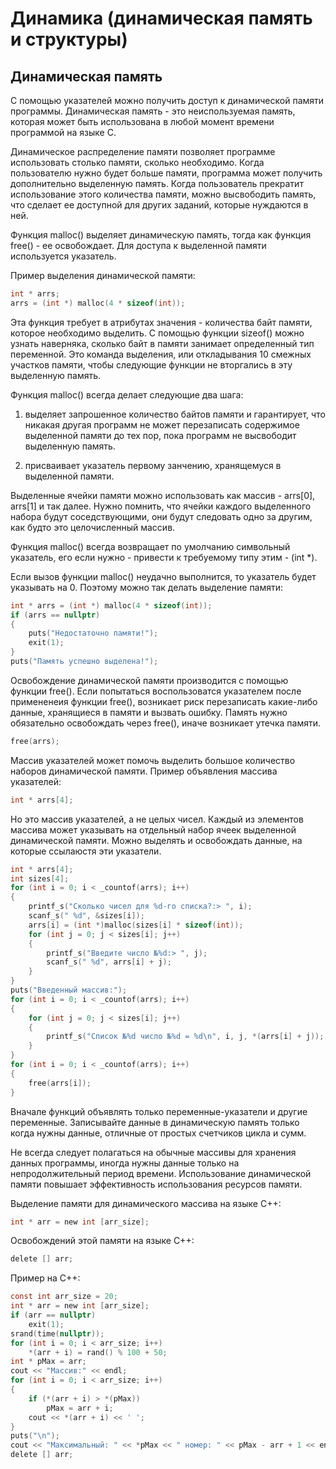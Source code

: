 # Динамика (динамическая память и структуры)

## Динамическая память

С помощью указателей можно получить доступ к динамической памяти программы. Динамическая память - это неиспользуемая память, которая может быть использована в любой момент времени программой на языке С.

Динамическое распределение памяти позволяет программе использовать столько памяти, сколько необходимо. Когда пользователю нужно будет больше памяти, программа может получить дополнительно выделенную память. Когда пользователь прекратит использование этого количества памяти, можно высвободить память, что сделает ее доступной для других заданий, которые нуждаются в ней.

Функция malloc() выделяет динамическую память, тогда как функция free() - ее освобождает. Для доступа к выделенной памяти используется указатель.

Пример выделения динамической памяти:
```c
int * arrs;
arrs = (int *) malloc(4 * sizeof(int));
```
Эта функция требует в атрибутах значения - количества байт памяти, которое необходимо выделить. С помощью функции sizeof() можно узнать наверняка, сколько байт в памяти занимает определенный тип переменной. Это команда выделения, или откладывания 10 смежных участков памяти, чтобы следующие функции не вторгались в эту выделенную память.

Функция malloc() всегда делает следующие два шага:

1. выделяет запрошенное количество байтов памяти и гарантирует, что никакая другая программ не может перезаписать содержимое выделенной памяти до тех пор, пока программ не высвободит выделенную память.

2. присваивает указатель первому занчению, хранящемуся в выделенной памяти.

Выделенные ячейки памяти можно использовать как массив - arrs[0], arrs[1] и так далее. Нужно помнить, что ячейки каждого выделенного набора будут соседствующими, они будут следовать одно за другим, как будто это целочисленный массив.

Функция malloc() всегда возвращает по умолчанию символьный указатель, его если нужно - привести к требуемому типу этим - (int *). 

Если вызов функции malloc() неудачно выполнится, то указатель будет указывать на 0. Поэтому можно так делать выделение памяти:
```c
int * arrs = (int *) malloc(4 * sizeof(int));
if (arrs == nullptr)
{
    puts("Недостаточно памяти!");
    exit(1);
}
puts("Память успешно выделена!");
```

Освобождение динамической памяти производится с помощью функции free(). Если попытаться воспользоватся указателем после примененеия функции free(), возникает риск перезаписать какие-либо данные, хранящиеся в памяти и вызвать ошибку. Память нужно обязательно освобождать через free(), иначе возникает утечка памяти.
```c
free(arrs);
```

Массив указателей может помочь выделить большое количество наборов динамической памяти. Пример объявления массива указателей:
```c
int * arrs[4];
```

Но это массив указателей, а не целых чисел. Каждый из элементов массива может указывать на отдельный набор ячеек выделенной динамической памяти. Можно выделять и освобождать данные, на которые ссылаюстя эти указатели.
```c
int * arrs[4];
int sizes[4];
for (int i = 0; i < _countof(arrs); i++)
{
    printf_s("Сколько чисел для %d-го списка?:> ", i);
    scanf_s(" %d", &sizes[i]);
    arrs[i] = (int *)malloc(sizes[i] * sizeof(int));
    for (int j = 0; j < sizes[i]; j++)
    {
        printf_s("Введите число №%d:> ", j);
        scanf_s(" %d", arrs[i] + j);
    }
}
puts("Введенный массив:");
for (int i = 0; i < _countof(arrs); i++)
{
    for (int j = 0; j < sizes[i]; j++)
    {
        printf_s("Список №%d число №%d = %d\n", i, j, *(arrs[i] + j));
    }
}
for (int i = 0; i < _countof(arrs); i++)
{
    free(arrs[i]);
}
```

Вначале функций объявлять только переменные-указатели и другие переменные. Записывайте данные в динамическую память только когда нужны данные, отличные от простых счетчиков цикла и сумм.

Не всегда следует полагаться на обычные массивы для хранения данных программы, иногда нужны данные только на непродолжительный период времени. Использование динамической памяти повышает эффективность использования ресурсов памяти.

Выделение памяти для динамического массива на языке С++:
```c
int * arr = new int [arr_size];
```
Освобождений этой памяти на языке С++:
```c
delete [] arr;
```
Пример на С++:
```c
const int arr_size = 20;
int * arr = new int [arr_size];
if (arr == nullptr)
    exit(1);
srand(time(nullptr));
for (int i = 0; i < arr_size; i++)
    *(arr + i) = rand() % 100 + 50;
int * pMax = arr;
cout << "Массив:" << endl;
for (int i = 0; i < arr_size; i++)
{
    if (*(arr + i) > *(pMax))
        pMax = arr + i;
    cout << *(arr + i) << ' ';
}
puts("\n");
cout << "Максимальный: " << *pMax << " номер: " << pMax - arr + 1 << endl;
delete [] arr;
```


